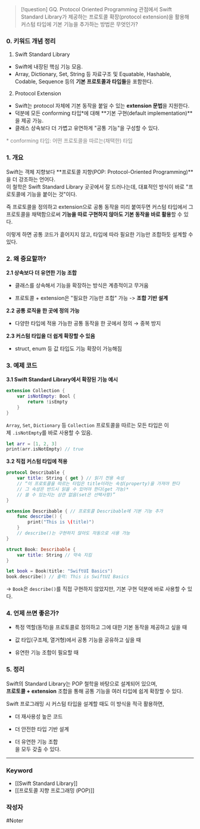 

>[!question]
>GQ. Protocol Oriented Programming 관점에서 Swift Standard Library가 제공하는 프로토콜 확장(protocol extension)을 활용해 커스텀 타입에 기본 기능을 추가하는 방법은 무엇인가?

### 0. 키워드 개념 정리

1. Swift Standard Library
- Swift에 내장된 핵심 기능 모음.
- Array, Dictionary, Set, String 등 자료구조 및 Equatable, Hashable, Codable, Sequence 등의 **기본 프로토콜과 타입들**을 포함한다.

2. Protocol Extension
- Swift는 protocol 자체에 기본 동작을 붙일 수 있는 **extension 문법**을 지원한다.
- 덕분에 모든 conforming 타입\*에 대해 **기본 구현(default implementation)**을 제공 가능.
- 클래스 상속보다 더 가볍고 유연하게 "공통 기능"을 구성할 수 있다.

<span style="color:gray">  \* conforming 타입: 어떤 프로토콜을 따르는(채택한) 타입 </span>

### 1. 개요

Swift는 객체 지향보다 **프로토콜 지향(POP: Protocol-Oriented Programming)**을 더 강조하는 언어다.  
이 철학은 Swift Standard Library 곳곳에서 잘 드러나는데, 대표적인 방식이 바로 "프로토콜에 기능을 붙이는 것"이다.

즉 프로토콜을 정의하고 extension으로 공통 동작을 미리 붙여두면
커스텀 타입에서 그 프로토콜을 채택함으로써 **기능을 따로 구현하지 않아도 기본 동작을 바로 활용**할 수 있다.

이렇게 하면 공통 코드가 흩어지지 않고, 타입에 따라 필요한 기능만 조합하듯 설계할 수 있다.

### 2. 왜 중요할까?

**2.1 상속보다 더 유연한 기능 조합**

- 클래스를 상속해서 기능을 확장하는 방식은 계층적이고 무거움
    
- 프로토콜 + extension은 "필요한 기능만 조합" 가능 -> **조합 기반 설계**
    

**2.2 공통 로직을 한 곳에 정의 가능**

- 다양한 타입에 적용 가능한 공통 동작을 한 곳에서 정의 → 중복 방지
    

**2.3 커스텀 타입을 더 쉽게 확장할 수 있음**

- struct, enum 등 값 타입도 기능 확장이 가능해짐
    

### 3. 예제 코드

**3.1 Swift Standard Library에서 확장된 기능 예시**

```swift
extension Collection {
    var isNotEmpty: Bool {
        return !isEmpty
    }
}
```

`Array`, `Set`, `Dictionary` 등 `Collection` 프로토콜을 따르는 모든 타입은 이제 `.isNotEmpty`를 바로 사용할 수 있음.

```swift
let arr = [1, 2, 3]
print(arr.isNotEmpty) // true
```

**3.2 직접 커스텀 타입에 적용**

```swift
protocol Describable {
    var title: String { get } // 읽기 전용 속성
    // “이 프로토콜을 따르는 타입은 title이라는 속성(property)을 가져야 한다
	// 그 속성은 반드시 읽을 수 있어야 한다(get 가능)*
	// 쓸 수 있는지는 상관 없음(set은 선택사항)”
}

extension Describable { // 프로토콜 Describable에 기본 기능 추가
    func describe() {
        print("This is \(title)")
    }
    // describe()는 구현하지 않아도 자동으로 사용 가능
}

struct Book: Describable {
    var title: String // 약속 지킴
}

let book = Book(title: "SwiftUI Basics")
book.describe() // 출력: This is SwiftUI Basics
```

→ `Book`은 `describe()`를 직접 구현하지 않았지만, 기본 구현 덕분에 바로 사용할 수 있다.

### 4. 언제 쓰면 좋은가?

- 특정 역할(동작)을 프로토콜로 정의하고 그에 대한 기본 동작을 제공하고 싶을 때
    
- 값 타입(구조체, 열거형)에서 공통 기능을 공유하고 싶을 때
    
- 유연한 기능 조합이 필요할 때
    

### 5. 정리

Swift의 Standard Library는 POP 철학을 바탕으로 설계되어 있으며,  
**프로토콜 + extension** 조합을 통해 공통 기능을 여러 타입에 쉽게 확장할 수 있다.

Swift 프로그래밍 시 커스텀 타입을 설계할 때도 이 방식을 적극 활용하면,

- 더 재사용성 높은 코드
    
- 더 안전한 타입 기반 설계
    
- 더 유연한 기능 조합  
    을 모두 갖출 수 있다.
    

---

### Keyword

- [[Swift Standard Library]]
- [[프로토콜 지향 프로그래밍 (POP)]]
    

### 작성자

#Noter